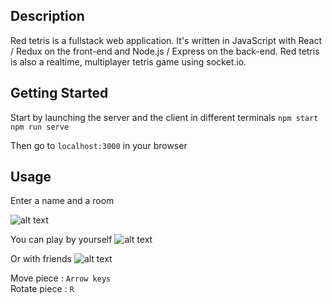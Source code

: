 ## Description

Red tetris is a fullstack web application.
It's written in JavaScript with React / Redux on the front-end and Node.js / Express on the back-end.
Red tetris is also a realtime, multiplayer tetris game using socket.io.

## Getting Started

Start by launching the server and the client in different terminals `npm start` `npm run serve`

Then go to `localhost:3000` in your browser

## Usage

Enter a name and a room

![alt text](https://image.noelshack.com/fichiers/2019/20/5/1558104069-login.png)

You can play by yourself
![alt text](https://image.noelshack.com/fichiers/2019/20/5/1558104069-singleplayer.png)

Or with friends
![alt text](https://image.noelshack.com/fichiers/2019/20/5/1558104069-multiplayer.png)


Move piece :		`Arrow keys` <br>
Rotate piece :		`R` <br>
